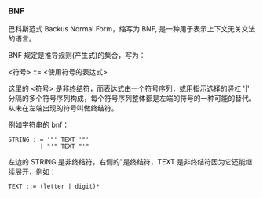 ### BNF

巴科斯范式 Backus Normal Form，缩写为 BNF, 是一种用于表示上下文无关文法的语言。

BNF 规定是推导规则(产生式)的集合，写为：

<符号> ::= <使用符号的表达式>

这里的 <符号> 是非终结符，而表达式由一个符号序列，或用指示选择的竖杠 '|' 分隔的多个符号序列构成，每个符号序列整体都是左端的符号的一种可能的替代。从未在左端出现的符号叫做终结符。

例如字符串的 bnf：

```bnf
STRING ::= '"' TEXT '"'
         | "'" TEXT "'"
```

左边的 STRING 是非终结符，右侧的"是终结符，TEXT 是非终结符因为它还能继续展开，例如：

```bnf
TEXT ::= (letter | digit)*
```
